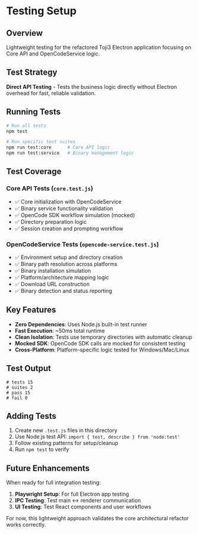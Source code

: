 # Testing Setup

## Overview

Lightweight testing for the refactored Toji3 Electron application focusing on Core API and OpenCodeService logic.

## Test Strategy

**Direct API Testing** - Tests the business logic directly without Electron overhead for fast, reliable validation.

## Running Tests

```bash
# Run all tests
npm test

# Run specific test suites
npm run test:core      # Core API logic
npm run test:service   # Binary management logic
```

## Test Coverage

### Core API Tests (`core.test.js`)
- ✅ Core initialization with OpenCodeService
- ✅ Binary service functionality validation  
- ✅ OpenCode SDK workflow simulation (mocked)
- ✅ Directory preparation logic
- ✅ Session creation and prompting workflow

### OpenCodeService Tests (`opencode-service.test.js`)
- ✅ Environment setup and directory creation
- ✅ Binary path resolution across platforms
- ✅ Binary installation simulation
- ✅ Platform/architecture mapping logic
- ✅ Download URL construction
- ✅ Binary detection and status reporting

## Key Features

- **Zero Dependencies**: Uses Node.js built-in test runner
- **Fast Execution**: ~50ms total runtime
- **Clean Isolation**: Tests use temporary directories with automatic cleanup
- **Mocked SDK**: OpenCode SDK calls are mocked for consistent testing
- **Cross-Platform**: Platform-specific logic tested for Windows/Mac/Linux

## Test Output

```
# tests 15
# suites 2  
# pass 15
# fail 0
```

## Adding Tests

1. Create new `.test.js` files in this directory
2. Use Node.js test API: `import { test, describe } from 'node:test'`
3. Follow existing patterns for setup/cleanup
4. Run `npm test` to verify

## Future Enhancements

When ready for full integration testing:

1. **Playwright Setup**: For full Electron app testing
2. **IPC Testing**: Test main ↔ renderer communication
3. **UI Testing**: Test React components and user workflows

For now, this lightweight approach validates the core architectural refactor works correctly.